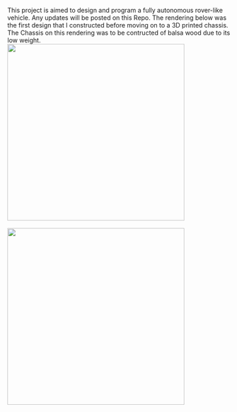 This project is aimed to design and program a fully autonomous rover-like vehicle. Any updates will be posted on this Repo.
The rendering below was the first design that I constructed before moving on to a 3D printed chassis. The Chassis on this rendering was to be contructed of balsa wood due to its low weight.
<br><img src="https://github.com/machavezg9/RPi-Arduino-Projects/blob/master/iRobor/iRobor%20Alpha.JPG?raw=true" width="400" align="middle"></br>
<br><img src="https://github.com/machavezg9/RPi-Arduino-Projects/blob/master/iRobor/iRobor%20Alpha.JPG?raw=true" width="400" align="middle"></br>
